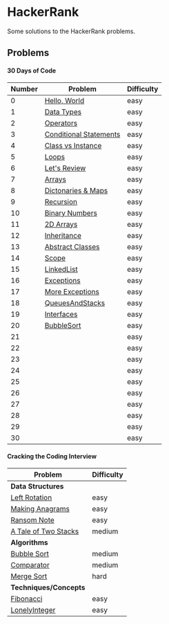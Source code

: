 HackerRank
=======================================

Some solutions to the HackerRank problems.

Problems
----------------------------------------

#### 30 Days of Code

| Number | Problem                                                              | Difficulty |
|--------|----------------------------------------------------------------------|------------|
| 0      | [Hello, World](https://www.hackerrank.com/challenges/30-hello-world) | easy       |
| 1      | [Data Types](https://www.hackerrank.com/challenges/30-data-types)   | easy       |
| 2      | [Operators](https://www.hackerrank.com/challenges/30-operators)     | easy       |
| 3      | [Conditional Statements](https://www.hackerrank.com/challenges/30-conditional-statements) | easy       |
| 4      | [Class vs Instance](https://www.hackerrank.com/challenges/30-class-vs-instance)   | easy       |
| 5      | [Loops](https://www.hackerrank.com/challenges/30-loops)     | easy       |
| 6      | [Let's Review](https://www.hackerrank.com/challenges/30-review-loop) | easy       |
| 7      | [Arrays](https://www.hackerrank.com/challenges/30-arrays)   | easy       |
| 8      | [Dictonaries & Maps](https://www.hackerrank.com/challenges/30-dictionaries-and-maps)     | easy       |
| 9     | [Recursion](https://www.hackerrank.com/challenges/30-recursion) | easy       |
| 10      | [Binary Numbers](https://www.hackerrank.com/challenges/30-binary-numbers)   | easy       |
| 11     | [2D Arrays](https://www.hackerrank.com/challenges/30-2d-arrays)     | easy       |
| 12     | [Inheritance](https://www.hackerrank.com/challenges/30-inheritance) | easy       |
| 13      | [Abstract Classes](https://www.hackerrank.com/challenges/30-abstract-classes)   | easy       |
| 14     | [Scope](https://www.hackerrank.com/challenges/30-scope)     | easy       |
| 15     | [LinkedList](https://www.hackerrank.com/challenges/30-linked-list)    | easy       |
| 16    | [Exceptions](https://www.hackerrank.com/challenges/30-exceptions-string-to-integer)    | easy       |
| 17     |[More Exceptions](https://www.hackerrank.com/challenges/30-more-exceptions/tutorial)    | easy       |
| 18     |[QueuesAndStacks](https://www.hackerrank.com/challenges/30-queues-stacks)    | easy       |
| 19     |[Interfaces](https://www.hackerrank.com/challenges/30-interfaces)     | easy       |
| 20     |[BubbleSort](https://www.hackerrank.com/challenges/30-sorting)     | easy       |
| 21     |     | easy       |
| 22     |     | easy       |
| 23     |     | easy       |
| 24     |     | easy       |
| 25     |     | easy       |
| 26     |     | easy       |
| 27     |     | easy       |
| 28     |     | easy       |
| 29     |     | easy       |
| 30     |     | easy       |


#### Cracking the Coding Interview

| Problem                                                                         | Difficulty |
|---------------------------------------------------------------------------------|------------|
| **Data Structures**                                                                               |            |
| [Left Rotation](https://www.hackerrank.com/challenges/ctci-array-left-rotation) | easy       |
|  [Making Anagrams](https://www.hackerrank.com/challenges/ctci-making-anagrams)              | easy       |
| [Ransom Note](https://www.hackerrank.com/challenges/ctci-ransom-note)                | easy       |
| [A Tale of Two Stacks](https://www.hackerrank.com/challenges/ctci-queue-using-two-stacks)                | medium       |
| **Algorithms**                                                                                |            |
| [Bubble Sort](https://www.hackerrank.com/challenges/ctci-bubble-sort)                | medium       |
| [Comparator](https://www.hackerrank.com/challenges/ctci-comparator-sorting)                | medium       |
| [Merge Sort](https://www.hackerrank.com/challenges/ctci-merge-sort)                | hard       |
| **Techniques/Concepts**                                                                              |            |
| [Fibonacci](https://www.hackerrank.com/challenges/ctci-fibonacci-numbers)                | easy      |
| [LonelyInteger](https://www.hackerrank.com/challenges/ctci-lonely-integer)                | easy      |

